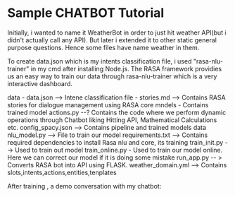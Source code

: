 # Sample CHATBOT Tutorial 
Initially, i wanted to name it WeatherBot in order to just hit weather API(but i didn't actually call any API). But later i extended it to other static general purpose questions. Hence some files have name weather in them.

To create data.json which is my intents classification file, i used "rasa-nlu-trainer" in my cmd after installing Node.js. The RASA framework providies us an easy way to train our data through rasa-nlu-trainer which is a very interactive dashboard.

data  - data.json --> Intene classification file
      - stories.md --> Contains RASA stories for dialogue management using RASA core
mndels - Contains trained model
actions.py --? Contains the code where we perform dynamic operations through Chatbot liking Hitting API, Mathematical Calculations etc.
config_spacy.json --> Contains pipeline and trained models data
nlu_model.py --> File to train our model
requirements.txt --> Contains required dependencies to install Rasa nlu and core, its training
train_init.py --> Used to train out model
train_online.py - Used to train our model online. Here we can correct our model if it is doing some mistake
run_app.py -- > Converts RASA bot into API using FLASK.
weather_domain.yml --> Contains slots,intents,actions,entities,tenplates

After training , a demo conversation with my chatbot: 
